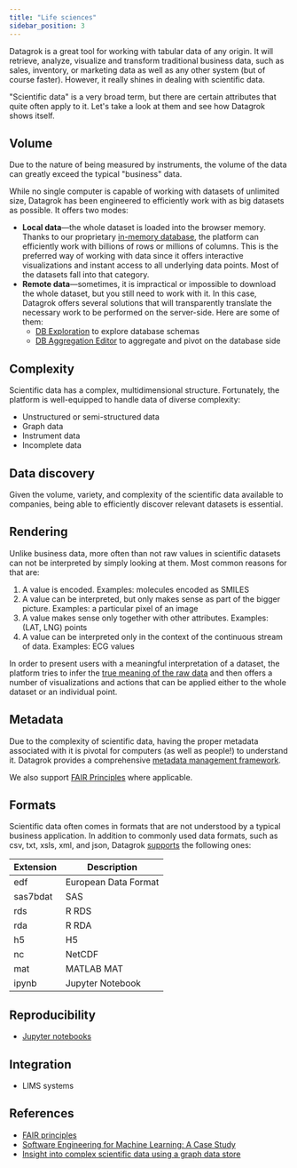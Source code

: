 ```yaml
---
title: "Life sciences"
sidebar_position: 3
---
```


Datagrok is a great tool for working with tabular data of any origin. It will retrieve, analyze, visualize and transform
traditional business data, such as sales, inventory, or marketing data as well as any other system (but of course
faster). However, it really shines in dealing with scientific data.

"Scientific data" is a very broad term, but there are certain attributes that quite often apply to it. Let's take a look
at them and see how Datagrok shows itself.

## Volume

Due to the nature of being measured by instruments, the volume of the data can greatly exceed the typical "business"
data.

While no single computer is capable of working with datasets of unlimited size, Datagrok has been engineered to
efficiently work with as big datasets as possible. It offers two modes:

* **Local data**—the whole dataset is loaded into the browser memory. Thanks to our proprietary
  [in-memory database](../../../../develop/under-the-hood/performance.md#in-memory-database), the platform can efficiently work with
  billions of rows or millions of columns. This is the preferred way of working with data since it offers interactive
  visualizations and instant access to all underlying data points. Most of the datasets fall into that category.
* **Remote data**—sometimes, it is impractical or impossible to download the whole dataset, but you still need to work
  with it. In this case, Datagrok offers several solutions that will transparently translate the necessary work to be
  performed on the server-side. Here are some of them:
  * [DB Exploration](../../../../access/databases/databases.md#database-manager) to explore database schemas
  * [DB Aggregation Editor](../../../../access/databases/databases.md#aggregation-editor) to aggregate and pivot on the database side

## Complexity

Scientific data has a complex, multidimensional structure. Fortunately, the platform is well-equipped to handle data of
diverse complexity:

* Unstructured or semi-structured data
* Graph data
* Instrument data
* Incomplete data

## Data discovery

Given the volume, variety, and complexity of the scientific data available to companies, being able to efficiently
discover relevant datasets is essential.

## Rendering

Unlike business data, more often than not raw values in scientific datasets can not be interpreted by simply looking at
them. Most common reasons for that are:

1. A value is encoded. Examples: molecules encoded as SMILES
2. A value can be interpreted, but only makes sense as part of the bigger picture. Examples: a particular pixel of an
   image
3. A value makes sense only together with other attributes. Examples: (LAT, LNG) points
4. A value can be interpreted only in the context of the continuous stream of data. Examples: ECG values

In order to present users with a meaningful interpretation of a dataset, the platform tries to infer
the [true meaning of the raw data](../../../../govern/catalog/semantic-types.md) and then offers a number of visualizations and actions
that can be applied either to the whole dataset or an individual point.

<!--Examples:

* [rendering molecules]
* [lat/lng]
* [address]-->

## Metadata

Due to the complexity of scientific data, having the proper metadata associated with it is pivotal for computers (as
well as people!) to understand it. Datagrok provides a comprehensive
[metadata management framework](../../../concepts/objects.md#metadata).

We also support [FAIR Principles](../../../../govern/catalog/fair.md) where applicable.

## Formats

Scientific data often comes in formats that are not understood by a typical business application. In addition to
commonly used data formats, such as csv, txt, xsls, xml, and json, Datagrok
[supports](../../../../access/files/supported-formats.md) the following ones:

| Extension     | Description          |
|---------------|----------------------|
| edf           | European Data Format |
| sas7bdat      | SAS                  |
| rds           | R RDS                |
| rda           | R RDA                |
| h5            | H5                   |
| nc            | NetCDF               |
| mat           | MATLAB MAT           |
| ipynb         | Jupyter Notebook     |

## Reproducibility

* [Jupyter notebooks](../../../../compute/jupyter-notebook.md)

## Integration

* LIMS systems

## References

* [FAIR principles](https://www.go-fair.org/fair-principles/)
* [Software Engineering for Machine Learning: A Case Study](https://www.microsoft.com/en-us/research/publication/software-engineering-for-machine-learning-a-case-study/)
* [Insight into complex scientific data using a graph data store](https://medium.com/blackfynn/insight-into-complex-scientific-data-using-a-graph-data-store-f2b540684c84)
